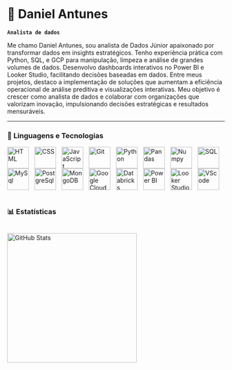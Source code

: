 # 🤘 Daniel Antunes

**`Analista de dados`**

Me chamo Daniel Antunes, sou analista de Dados Júnior apaixonado por transformar dados em insights estratégicos. Tenho experiência prática com Python, SQL, e GCP para manipulação, limpeza e análise de grandes volumes de dados. Desenvolvo dashboards interativos no Power BI e Looker Studio, facilitando decisões baseadas em dados.
Entre meus projetos, destaco a implementação de soluções que aumentam a eficiência operacional de análise preditiva e visualizações interativas.
Meu objetivo é crescer como analista de dados e colaborar com organizações que valorizam inovação, impulsionando decisões estratégicas e resultados mensuráveis.



---

### 🤖 Linguagens e Tecnologias

<img 
    align="left" 
    alt="HTML"
    title="HTML" 
    width="50px" 
    style="padding-right: 10px;" 
    src="https://cdn.jsdelivr.net/gh/devicons/devicon@latest/icons/html5/html5-original.svg" 
/>
<img 
    align="left" 
    alt="CSS" 
    title="CSS"
    width="50px" 
    style="padding-right: 10px;" 
    src="https://cdn.jsdelivr.net/gh/devicons/devicon@latest/icons/css3/css3-original.svg" 
/>
<img 
    align="left" 
    alt="JavaScript" 
    title="JavaScript"
    width="50px" 
    style="padding-right: 10px;" 
    src="https://cdn.jsdelivr.net/gh/devicons/devicon@latest/icons/javascript/javascript-original.svg" 
/>

<img 
    align="left" 
    alt="Git" 
    title="Git"
    width="50px" 
    style="padding-right: 10px;" 
    src="https://cdn.jsdelivr.net/gh/devicons/devicon@latest/icons/git/git-original.svg" 
/>
<img 
    align="left" 
    alt="Python" 
    title="Python"
    width="50px" 
    style="padding-right: 10px;" 
    src="https://cdn.jsdelivr.net/gh/devicons/devicon@latest/icons/python/python-original.svg" 
/>

<img 
    align="left" 
    alt="Pandas" 
    title="Pandas"
    width="50px" 
    style="padding-right: 10px;" 
    src="https://cdn.jsdelivr.net/gh/devicons/devicon@latest/icons/pandas/pandas-original.svg"
/>

<img 
    align="left" 
    alt="Numpy" 
    title="Numpy"
    width="50px" 
    style="padding-right: 10px;" 
    src="https://cdn.jsdelivr.net/gh/devicons/devicon@latest/icons/numpy/numpy-original.svg" 
/>

<img 
    align="left" 
    alt="SQL" 
    title="SQL"
    width="50px" 
    style="padding-right: 10px;" 
    src="https://cdn.jsdelivr.net/gh/devicons/devicon@latest/icons/azuresqldatabase/azuresqldatabase-original.svg"
/>

<img 
    align="left" 
    alt="MySql" 
    title="MySql"
    width="50px" 
    style="padding-right: 10px;" 
    src="https://cdn.jsdelivr.net/gh/devicons/devicon@latest/icons/mysql/mysql-original-wordmark.svg" 
/>

<img 
    align="left" 
    alt="PostgreSql" 
    title="PostgreSql"
    width="50px" 
    style="padding-right: 10px;" 
    src="https://cdn.jsdelivr.net/gh/devicons/devicon@latest/icons/postgresql/postgresql-original-wordmark.svg" 
/>

<img 
    align="left" 
    alt="MongoDB" 
    title="MongoDB"
    width="50px" 
    style="padding-right: 10px;" 
    src="https://cdn.jsdelivr.net/gh/devicons/devicon@latest/icons/mongodb/mongodb-original-wordmark.svg" 
/>

<img 
    align="left" 
    alt="Google Cloud Platform" 
    title="Google Cloud Platform"
    width="50px" 
    style="padding-right: 10px;" 
    src="https://raw.githubusercontent.com/marwin1991/profile-technology-icons/refs/heads/main/icons/gcp.png" 
/>

<img 
    align="left" 
    alt="Databricks" 
    title="Databricks"
    width="50px" 
    style="padding-right: 10px;" 
    src="https://raw.githubusercontent.com/marwin1991/profile-technology-icons/refs/heads/main/icons/databricks.png" 
/>

<img 
    align="left" 
    alt="Power BI" 
    title="Power BI"
    width="50px" 
    style="padding-right: 10px;" 
    src="https://img.icons8.com/?size=100&id=qYfwpsRXEcpc&format=png&color=000000" 
/>

<img 
    align="left" 
    alt="Looker Studio" 
    title="Looker Studio"
    width="50px" 
    style="padding-right: 10px;" 
    src="https://img.icons8.com/?size=100&id=SruJhzn0nnLl&format=png&color=000000" 
/>

<img 
    align="left" 
    alt="VScode" 
    title="VScode"
    width="50px" 
    style="padding-right: 10px;" 
    src="https://cdn.jsdelivr.net/gh/devicons/devicon@latest/icons/vscode/vscode-original-wordmark.svg" 
/>
<br/>

<br/>
<br/>
<br/>
<br/>

<br/>

### 📊 Estatísticas

<br/>
<img 
      align="left" 
      alt="GitHub Stats" 
      height="300" 
      src="https://github-readme-stats.vercel.app/api/top-langs/?username=danielantunes-repo&theme=tokyonight&layout=compact&custom_title=Tecnologias&langs_count=7" 
  />

</p>

